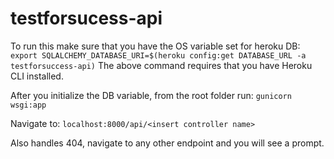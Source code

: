 # testforsucess-api

To run this make sure that you have the OS variable set for heroku DB:
`export SQLALCHEMY_DATABASE_URI=$(heroku config:get DATABASE_URL -a testforsuccess-api)`
The above command requires that you have Heroku CLI installed.

After you initialize the DB variable, from the root folder run:
`gunicorn wsgi:app`

Navigate to:
`localhost:8000/api/<insert controller name>`

Also handles 404, navigate to any other endpoint and you will see a prompt.
